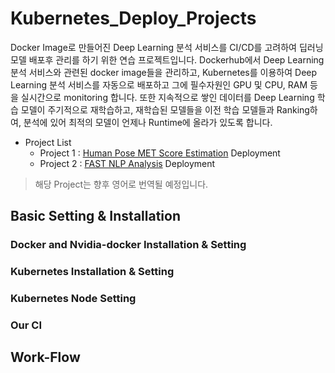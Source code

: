 # Kubernetes_Deploy_Projects

Docker Image로 만들어진 Deep Learning 분석 서비스를 CI/CD를 고려하여 딥러닝 모델 배포후 관리를 하기 위한 연습 프로젝트입니다. Dockerhub에서 Deep Learning 분석 서비스와 관련된 docker image들을 관리하고, Kubernetes를 이용하여 Deep Learning 분석 서비스를 자동으로 배포하고 그에 필수자원인 GPU 및 CPU, RAM 등을 실시간으로 monitoring 합니다. 또한 지속적으로 쌓인 데이터를 Deep Learning 학습 모델이 주기적으로 재학습하고, 재학습된 모델들을 이전 학습 모델들과 Ranking하여, 분석에 있어 최적의 모델이 언제나 Runtime에 올라가 있도록 합니다.

* Project List
  * Project 1 : [Human Pose MET Score Estimation](https://github.com/Hahnnz/Human_Pose_MET_Score_Estimation) Deployment
  * Project 2 : [FAST NLP Analysis](https://github.com/cocoanlab/fast_nlp) Deployment

> 해당 Project는 향후 영어로 번역될 예정입니다.

## Basic Setting & Installation

### Docker and Nvidia-docker Installation & Setting

### Kubernetes Installation & Setting

### Kubernetes Node Setting

### Our CI 

## Work-Flow
